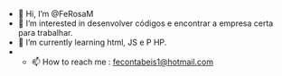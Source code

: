 - 👋 Hi, I’m @FeRosaM
- 👀 I’m interested in  desenvolver códigos e encontrar a empresa certa para trabalhar.
- 🌱 I’m currently learning  html, JS e P HP.
- - 📫 How to reach me : fecontabeis1@hotmail.com
<!---
FeRosaM/FeRosaM is a ✨ special ✨ repository because its `README.md` (this file) appears on your GitHub profile.
You can click the Preview link to take a look at your changes.
--->
